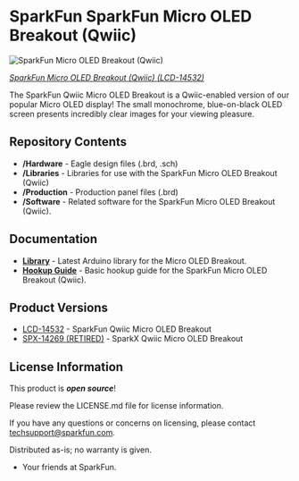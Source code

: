 SparkFun SparkFun Micro OLED Breakout (Qwiic)
========================================

![SparkFun Micro OLED Breakout (Qwiic)](https://cdn.sparkfun.com/assets/parts/1/2/6/2/1/14532-SparkFun_Micro_OLED_Breakout__Qwiic_-01.jpg)

[*SparkFun Micro OLED Breakout (Qwiic) (LCD-14532)*](https://www.sparkfun.com/products/14532)

The SparkFun Qwiic Micro OLED Breakout is a Qwiic-enabled version of our popular Micro OLED display! The small monochrome, blue-on-black OLED screen presents incredibly clear images for your viewing pleasure. 

Repository Contents
-------------------

* **/Hardware** - Eagle design files (.brd, .sch)
* **/Libraries** - Libraries for use with the SparkFun Micro OLED Breakout (Qwiic)
* **/Production** - Production panel files (.brd)
* **/Software** - Related software for the SparkFun Micro OLED Breakout (Qwiic).

Documentation
--------------
* **[Library](https://github.com/sparkfun/Micro_OLED_Breakout)** - Latest Arduino library for the Micro OLED Breakout.
* **[Hookup Guide](https://learn.sparkfun.com/tutorials/qwiic-micro-oled-hookup-guide)** - Basic hookup guide for the SparkFun Micro OLED Breakout (Qwiic).

Product Versions
----------------
* [LCD-14532](https://www.sparkfun.com/products/14532) - SparkFun Qwiic Micro OLED Breakout
* [SPX-14269 (RETIRED)](https://www.sparkfun.com/products/14269) - SparkX Qwiic Micro OLED Breakout

License Information
-------------------

This product is _**open source**_! 

Please review the LICENSE.md file for license information. 

If you have any questions or concerns on licensing, please contact techsupport@sparkfun.com.

Distributed as-is; no warranty is given.

- Your friends at SparkFun.

_<COLLABORATION CREDIT>_
